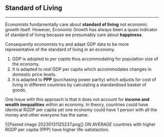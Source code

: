 ## Standard of Living
---

Economists fundamentally care about **standard of living** not economic growth itself. However, Economic Growth has always been a quasi indicator of standard of living because we presumably care about **happiness**. 

Consequently economists try and adapt GDP data to be more representative of the standard of living in an economy. 

1. GDP is adopted to *per capita* thus accommodating for population size of the economy. 
2. It is adapted to *real* GDP per capita which accommodates changes in domestic price levels. 
3. It is adapted to **PPP** (purchasing power parity) which adjusts for cost of living in different countries by calculating a standardised basket of goods. 

One Issue with this approach is that it does not account for **income and wealth inequalities** within an economy. In theory, countries could have identical RGDP per capita yet one economy could have 1 person with all the money and other everyone has the same. 

![[Pasted image 20230131125237.png]]
*ON AVERAGE* countries with higher RGDP per capita (PPP) have higher life-satistaction.
